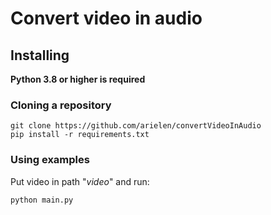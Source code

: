 # Convert video in audio

## Installing

**Python 3.8 or higher is required**

### Cloning a repository

    git clone https://github.com/arielen/convertVideoInAudio
    pip install -r requirements.txt

### Using examples

Put video in path "_video_" and run:

    python main.py
